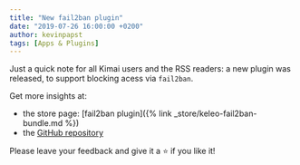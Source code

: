 ```yaml
---
title: "New fail2ban plugin"
date: "2019-07-26 16:00:00 +0200"
author: kevinpapst
tags: [Apps & Plugins]
---
```


Just a quick note for all Kimai users and the RSS readers: a new plugin was released, to support blocking acess via `fail2ban`.

Get more insights at:
- the store page: [fail2ban plugin]({% link _store/keleo-fail2ban-bundle.md %})
- the [GitHub repository](https://github.com/Keleo/Fail2BanBundle)

Please leave your feedback and give it a ⭐️ if you like it!
